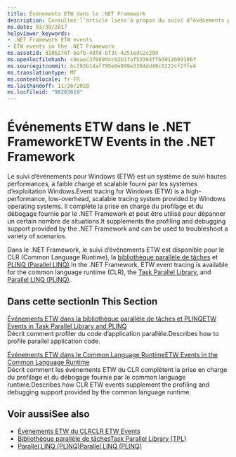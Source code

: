 ```yaml
---
title: Événements ETW dans le .NET Framework
description: Consultez l’article liens à propos du suivi d’événements pour Windows (ETW) dans .NET. ETW est un système de traçage haute performance, à faible charge et évolutif.
ms.date: 03/30/2017
helpviewer_keywords:
- .NET Framework ETW events
- ETW events in the .NET Framework
ms.assetid: d186276f-6afb-4dfd-bf3c-4251edc2c299
ms.openlocfilehash: c8eaec37689d4c62b1faf53364ff63012b99106f
ms.sourcegitcommit: bc293b14af795e0e999e3304dd40c0222cf2ffe4
ms.translationtype: MT
ms.contentlocale: fr-FR
ms.lasthandoff: 11/26/2020
ms.locfileid: "96263619"
---
```

# <a name="etw-events-in-the-net-framework"></a><span data-ttu-id="ea870-104">Événements ETW dans le .NET Framework</span><span class="sxs-lookup"><span data-stu-id="ea870-104">ETW Events in the .NET Framework</span></span>

<span data-ttu-id="ea870-105">Le suivi d’événements pour Windows (ETW) est un système de suivi hautes performances, à faible charge et scalable fourni par les systèmes d’exploitation Windows.</span><span class="sxs-lookup"><span data-stu-id="ea870-105">Event tracing for Windows (ETW) is a high-performance, low-overhead, scalable tracing system provided by Windows operating systems.</span></span> <span data-ttu-id="ea870-106">Il complète la prise en charge du profilage et du débogage fournie par le .NET Framework et peut être utilisé pour dépanner un certain nombre de situations.</span><span class="sxs-lookup"><span data-stu-id="ea870-106">It supplements the profiling and debugging support provided by the .NET Framework and can be used to troubleshoot a variety of scenarios.</span></span>  
  
 <span data-ttu-id="ea870-107">Dans le .NET Framework, le suivi d’événements ETW est disponible pour le CLR (Common Language Runtime), la [bibliothèque parallèle de tâches](../../standard/parallel-programming/task-parallel-library-tpl.md) et [PLINQ (Parallel LINQ)](../../standard/parallel-programming/introduction-to-plinq.md).</span><span class="sxs-lookup"><span data-stu-id="ea870-107">In the .NET Framework, ETW event tracing is available for the common language runtime (CLR), the [Task Parallel Library](../../standard/parallel-programming/task-parallel-library-tpl.md), and [Parallel LINQ (PLINQ)](../../standard/parallel-programming/introduction-to-plinq.md).</span></span>  
  
## <a name="in-this-section"></a><span data-ttu-id="ea870-108">Dans cette section</span><span class="sxs-lookup"><span data-stu-id="ea870-108">In This Section</span></span>  

 [<span data-ttu-id="ea870-109">Événements ETW dans la bibliothèque parallèle de tâches et PLINQ</span><span class="sxs-lookup"><span data-stu-id="ea870-109">ETW Events in Task Parallel Library and PLINQ</span></span>](etw-events-in-task-parallel-library-and-plinq.md)  
 <span data-ttu-id="ea870-110">Décrit comment profiler du code d’application parallèle.</span><span class="sxs-lookup"><span data-stu-id="ea870-110">Describes how to profile parallel application code.</span></span>  
  
 [<span data-ttu-id="ea870-111">Événements ETW dans le Common Language Runtime</span><span class="sxs-lookup"><span data-stu-id="ea870-111">ETW Events in the Common Language Runtime</span></span>](etw-events-in-the-common-language-runtime.md)  
 <span data-ttu-id="ea870-112">Décrit comment les événements ETW du CLR complètent la prise en charge du profilage et du débogage fournie par le common language runtime.</span><span class="sxs-lookup"><span data-stu-id="ea870-112">Describes how CLR ETW events supplement the profiling and debugging support provided by the common language runtime.</span></span>  
  
## <a name="see-also"></a><span data-ttu-id="ea870-113">Voir aussi</span><span class="sxs-lookup"><span data-stu-id="ea870-113">See also</span></span>

- [<span data-ttu-id="ea870-114">Événements ETW du CLR</span><span class="sxs-lookup"><span data-stu-id="ea870-114">CLR ETW Events</span></span>](clr-etw-events.md)
- [<span data-ttu-id="ea870-115">Bibliothèque parallèle de tâches</span><span class="sxs-lookup"><span data-stu-id="ea870-115">Task Parallel Library (TPL)</span></span>](../../standard/parallel-programming/task-parallel-library-tpl.md)
- [<span data-ttu-id="ea870-116">Parallel LINQ (PLINQ)</span><span class="sxs-lookup"><span data-stu-id="ea870-116">Parallel LINQ (PLINQ)</span></span>](../../standard/parallel-programming/introduction-to-plinq.md)
